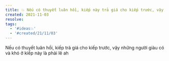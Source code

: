 ```yaml
---
title: 💥 Nếu có thuyết luân hồi, kiếp này trả giá cho kiếp trước, vậy những người giàu có và khó ở kiếp này là phải lẽ ah
created: 2021-11-03
resolve: 
tags:
  - '#ideas💥'
  - '#created/21/11/03'
---
```


Nếu có thuyết luân hồi, kiếp trả giá cho kiếp trước, vậy những người giàu có và khó ở kiếp này là phải lẽ ah
